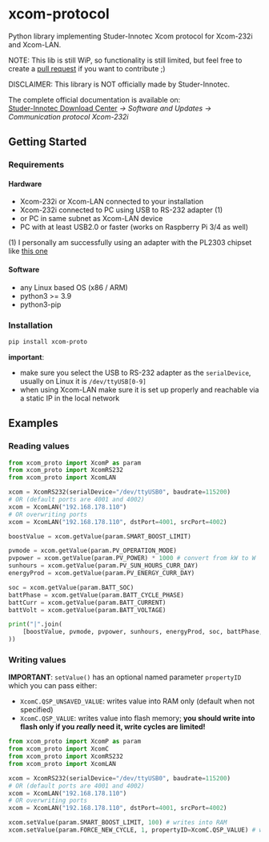# xcom-protocol

Python library implementing Studer-Innotec Xcom protocol for Xcom-232i and Xcom-LAN.

NOTE: This lib is still WiP, so functionality is still limited, but feel free to create a [pull request](https://github.com/zocker-160/xcom-protocol/pulls) if you want to contribute ;)

DISCLAIMER: This library is NOT officially made by Studer-Innotec.

The complete official documentation is available on: \
[Studer-Innotec Download Center](https://www.studer-innotec.com/en/downloads/) *-> Software and Updates -> Communication protocol Xcom-232i*

## Getting Started

### Requirements

#### Hardware

- Xcom-232i or Xcom-LAN connected to your installation
- Xcom-232i connected to PC using USB to RS-232 adapter (1)
- or PC in same subnet as Xcom-LAN device
- PC with at least USB2.0 or faster (works on Raspberry Pi 3/4 as well)

(1) I personally am successfully using an adapter with the PL2303 chipset like [this one](https://www.amazon.de/dp/B00QUZY4UG)

#### Software

- any Linux based OS (x86 / ARM)
- python3 >= 3.9
- python3-pip

### Installation

```bash
pip install xcom-proto
```

**important**: 
- make sure you select the USB to RS-232 adapter as the `serialDevice`, usually on Linux it is `/dev/ttyUSB[0-9]`
- when using Xcom-LAN make sure it is set up properly and reachable via a static IP in the local network

## Examples
### Reading values

```python
from xcom_proto import XcomP as param
from xcom_proto import XcomRS232
from xcom_proto import XcomLAN

xcom = XcomRS232(serialDevice="/dev/ttyUSB0", baudrate=115200)
# OR (default ports are 4001 and 4002)
xcom = XcomLAN("192.168.178.110")
# OR overwriting ports
xcom = XcomLAN("192.168.178.110", dstPort=4001, srcPort=4002)

boostValue = xcom.getValue(param.SMART_BOOST_LIMIT)

pvmode = xcom.getValue(param.PV_OPERATION_MODE)
pvpower = xcom.getValue(param.PV_POWER) * 1000 # convert from kW to W
sunhours = xcom.getValue(param.PV_SUN_HOURS_CURR_DAY)
energyProd = xcom.getValue(param.PV_ENERGY_CURR_DAY)

soc = xcom.getValue(param.BATT_SOC)
battPhase = xcom.getValue(param.BATT_CYCLE_PHASE)
battCurr = xcom.getValue(param.BATT_CURRENT)
battVolt = xcom.getValue(param.BATT_VOLTAGE)

print("|".join(
    [boostValue, pvmode, pvpower, sunhours, energyProd, soc, battPhase, battCurr, battVolt]
))
```

### Writing values

**IMPORTANT**:
`setValue()` has an optional named parameter `propertyID` which you can pass either:

- `XcomC.QSP_UNSAVED_VALUE`: writes value into RAM only (default when not specified)
- `XcomC.QSP_VALUE`: writes value into flash memory; **you should write into flash only if you *really* need it, write cycles are limited!**

```python
from xcom_proto import XcomP as param
from xcom_proto import XcomC
from xcom_proto import XcomRS232
from xcom_proto import XcomLAN

xcom = XcomRS232(serialDevice="/dev/ttyUSB0", baudrate=115200)
# OR (default ports are 4001 and 4002)
xcom = XcomLAN("192.168.178.110")
# OR overwriting ports
xcom = XcomLAN("192.168.178.110", dstPort=4001, srcPort=4002)

xcom.setValue(param.SMART_BOOST_LIMIT, 100) # writes into RAM
xcom.setValue(param.FORCE_NEW_CYCLE, 1, propertyID=XcomC.QSP_VALUE) # writes into flash memory
```
